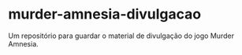 # murder-amnesia-divulgacao
Um repositório para guardar o material de divulgação do jogo Murder Amnesia.
